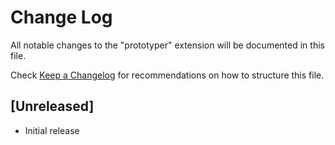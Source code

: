 # Change Log

All notable changes to the "prototyper" extension will be documented in this file.

Check [Keep a Changelog](http://keepachangelog.com/) for recommendations on how to structure this file.

## [Unreleased]

- Initial release